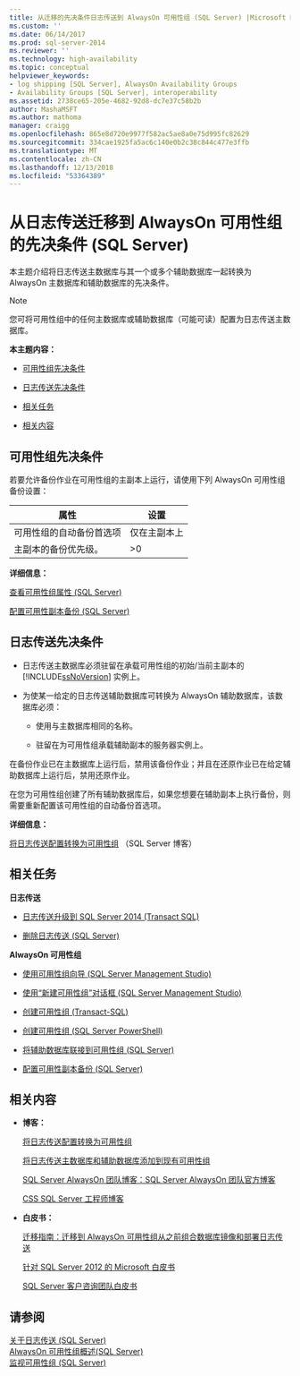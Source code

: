 ```yaml
---
title: 从迁移的先决条件日志传送到 AlwaysOn 可用性组 (SQL Server) |Microsoft Docs
ms.custom: ''
ms.date: 06/14/2017
ms.prod: sql-server-2014
ms.reviewer: ''
ms.technology: high-availability
ms.topic: conceptual
helpviewer_keywords:
- log shipping [SQL Server], AlwaysOn Availability Groups
- Availability Groups [SQL Server], interoperability
ms.assetid: 2738ce65-205e-4682-92d8-dc7e37c58b2b
author: MashaMSFT
ms.author: mathoma
manager: craigg
ms.openlocfilehash: 865e8d720e9977f582ac5ae8a0e75d995fc82629
ms.sourcegitcommit: 334cae1925fa5ac6c140e0b2c38c844c477e3ffb
ms.translationtype: MT
ms.contentlocale: zh-CN
ms.lasthandoff: 12/13/2018
ms.locfileid: "53364389"
---
```

# <a name="prerequisites-for-migrating-from-log-shipping-to-alwayson-availability-groups-sql-server"></a>从日志传送迁移到 AlwaysOn 可用性组的先决条件 (SQL Server)
  本主题介绍将日志传送主数据库与其一个或多个辅助数据库一起转换为 AlwaysOn 主数据库和辅助数据库的先决条件。  
  
> [!NOTE]  
>  您可将可用性组中的任何主数据库或辅助数据库（可能可读）配置为日志传送主数据库。  
  
 **本主题内容：**  
  
-   [可用性组先决条件](#AGPrereqsRealAddress)  
  
-   [日志传送先决条件](#LogShipPrereqs)  
  
-   [相关任务](#RelatedTasks)  
  
-   [相关内容](#RelatedContent)  
  
##  <a name="AGPrereqsRealAddress"></a> 可用性组先决条件  
 若要允许备份作业在可用性组的主副本上运行，请使用下列 AlwaysOn 可用性组备份设置：  
  
|属性|设置|  
|--------------|-------------|  
|可用性组的自动备份首选项|仅在主副本上|  
|主副本的备份优先级。|>0|  
  
 **详细信息：**  
  
 [查看可用性组属性 (SQL Server)](view-availability-group-properties-sql-server.md)  
  
 [配置可用性副本备份 (SQL Server)](configure-backup-on-availability-replicas-sql-server.md)  
  
##  <a name="LogShipPrereqs"></a> 日志传送先决条件  
  
-   日志传送主数据库必须驻留在承载可用性组的初始/当前主副本的 [!INCLUDE[ssNoVersion](../../../includes/ssnoversion-md.md)] 实例上。  
  
-   为使某一给定的日志传送辅助数据库可转换为 AlwaysOn 辅助数据库，该数据库必须：  
  
    -   使用与主数据库相同的名称。  
  
    -   驻留在为可用性组承载辅助副本的服务器实例上。  
  
 在备份作业已在主数据库上运行后，禁用该备份作业；并且在还原作业已在给定辅助数据库上运行后，禁用还原作业。  
  
 在您为可用性组创建了所有辅助数据库后，如果您想要在辅助副本上执行备份，则需要重新配置该可用性组的自动备份首选项。  
  
 **详细信息：**  
  
 [将日志传送配置转换为可用性组](https://blogs.msdn.com/b/sqlalwayson/archive/2012/01/09/converting-a-logshipping-configuration-to-availability-group.aspx) （SQL Server 博客）  
  
##  <a name="RelatedTasks"></a> 相关任务  
 **日志传送**  
  
-   [日志传送升级到 SQL Server 2014 &#40;Transact SQL&#41;](../../log-shipping/upgrading-log-shipping-to-sql-server-2016-transact-sql.md)  
  
-   [删除日志传送 (SQL Server)](../../log-shipping/remove-log-shipping-sql-server.md)  
  
 **AlwaysOn 可用性组**  
  
-   [使用可用性组向导 (SQL Server Management Studio)](use-the-availability-group-wizard-sql-server-management-studio.md)  
  
-   [使用“新建可用性组”对话框 (SQL Server Management Studio)](use-the-new-availability-group-dialog-box-sql-server-management-studio.md)  
  
-   [创建可用性组 (Transact-SQL)](create-an-availability-group-transact-sql.md)  
  
-   [创建可用性组 (SQL Server PowerShell)](../../../powershell/sql-server-powershell.md)  
  
-   [将辅助数据库联接到可用性组 (SQL Server)](join-a-secondary-database-to-an-availability-group-sql-server.md)  
  
-   [配置可用性副本备份 (SQL Server)](configure-backup-on-availability-replicas-sql-server.md)  
  
##  <a name="RelatedContent"></a> 相关内容  
  
-   **博客：**  
  
     [将日志传送配置转换为可用性组](https://blogs.msdn.com/b/sqlalwayson/archive/2012/01/09/converting-a-logshipping-configuration-to-availability-group.aspx)  
  
     [将日志传送主数据库和辅助数据库添加到现有可用性组](https://blogs.msdn.com/b/sqlalwayson/archive/2012/02/01/use-log-shipping-to-prepare-secondary-databases-for-an-existing-availability-group.aspx)  
  
     [SQL Server AlwaysOn 团队博客：SQL Server AlwaysOn 团队官方博客](https://blogs.msdn.com/b/sqlalwayson/)  
  
     [CSS SQL Server 工程师博客](https://blogs.msdn.com/b/psssql/)  
  
-   **白皮书：**  
  
     [迁移指南：迁移到 AlwaysOn 可用性组从之前组合数据库镜像和部署日志传送](https://msdn.microsoft.com/library/jj635217)  
  
     [针对 SQL Server 2012 的 Microsoft 白皮书](https://msdn.microsoft.com/library/hh403491.aspx)  
  
     [SQL Server 客户咨询团队白皮书](http://sqlcat.com/)  
  
## <a name="see-also"></a>请参阅  
 [关于日志传送 (SQL Server)](../../log-shipping/about-log-shipping-sql-server.md)   
 [AlwaysOn 可用性组概述&#40;SQL Server&#41;](overview-of-always-on-availability-groups-sql-server.md)   
 [监视可用性组 (SQL Server)](monitoring-of-availability-groups-sql-server.md)  
  
  
